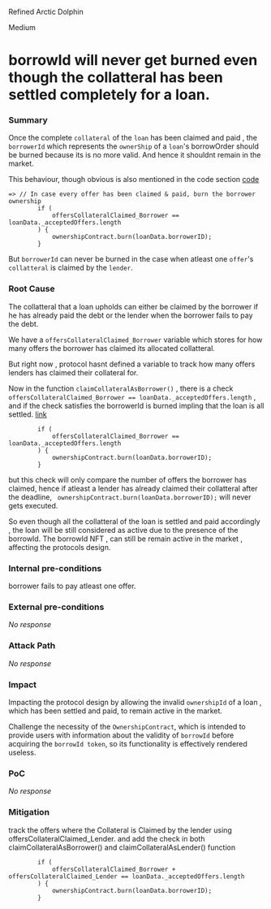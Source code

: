 Refined Arctic Dolphin

Medium

# borrowId will never get burned even though the collatteral has been settled completely for a loan.



### Summary

Once the complete `collateral` of the `loan` has been claimed and paid , the `borrowerId` which represents the `ownerShip` of a `loan`'s borrowOrder should be burned because its is no more valid. And hence it shouldnt remain in the market.

This behaviour, though obvious is also mentioned in the code section [code](https://github.com/sherlock-audit/2024-11-debita-finance-v3/blob/1465ba6884c4cc44f7fc28e51f792db346ab1e33/Debita-V3-Contracts/contracts/DebitaV3Loan.sol#L515)

```solidity
=> // In case every offer has been claimed & paid, burn the borrower ownership
        if (
            offersCollateralClaimed_Borrower == loanData._acceptedOffers.length 
        ) {
            ownershipContract.burn(loanData.borrowerID);
        }
```

But `borrowerId`  can never be burned in the case when atleast one `offer`'s `collatteral` is claimed by the `lender`.

### Root Cause

The collatteral that a loan upholds can either be claimed by the borrower if he has already paid the debt or the lender when the borrower fails to pay the debt.

We have a `offersCollateralClaimed_Borrower` variable which stores for how many offers the borrower has claimed its allocated collatteral.

But right now , protocol hasnt defined a variable to track   how many offers lenders has claimed their collateral for.

Now in the function `claimCollateralAsBorrower()` , there is a check `offersCollateralClaimed_Borrower == loanData._acceptedOffers.length` , and if the check satisfies the borrowerId is burned impling that the loan is all settled.
[link](https://github.com/sherlock-audit/2024-11-debita-finance-v3/blob/1465ba6884c4cc44f7fc28e51f792db346ab1e33/Debita-V3-Contracts/contracts/DebitaV3Loan.sol#L515)

```solidity
        if (
            offersCollateralClaimed_Borrower == loanData._acceptedOffers.length
        ) {
            ownershipContract.burn(loanData.borrowerID);
        }
```

but this check will  only compare the number of offers the borrower has claimed, hence if atleast a lender has already claimed their collatteral after the deadline,
` ownershipContract.burn(loanData.borrowerID);` will never gets executed.

So even though all the collatteral of the loan is settled and paid accordingly , the loan will be still considered as active due to the presence of the borrowId. The borrowId NFT , can still be remain active in the market , affecting the protocols design.

### Internal pre-conditions
borrower fails to pay atleast one offer.


### External pre-conditions

_No response_

### Attack Path

_No response_

### Impact

Impacting the protocol design by allowing the invalid `ownershipId` of a loan , which has been settled and paid, to remain active in the market.

Challenge the necessity of the `OwnershipContract`, which is intended to provide users with information about the validity of `borrowId` before acquiring the `borrowId token`, so its functionality is effectively rendered useless.

### PoC
_No response_

### Mitigation


track the offers where the Collateral is Claimed by the lender using offersCollateralClaimed_Lender.
and add the check  in both claimCollateralAsBorrower()  and claimCollateralAsLender()  function
```solidity
        if (
            offersCollateralClaimed_Borrower + offersCollateralClaimed_Lender == loanData._acceptedOffers.length
        ) {
            ownershipContract.burn(loanData.borrowerID);
        }
```